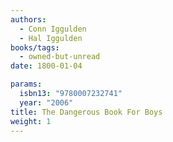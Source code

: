 ```yaml
---
authors:
  - Conn Iggulden
  - Hal Iggulden
books/tags:
  - owned-but-unread
date: 1800-01-04

params:
  isbn13: "9780007232741"
  year: "2006"
title: The Dangerous Book For Boys
weight: 1
---
```


<!--more-->
